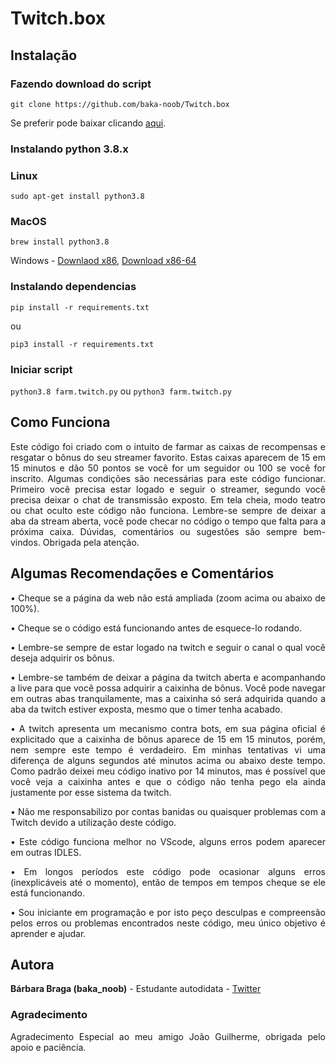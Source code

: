 # Twitch.box

## Instalação

### Fazendo download do script

`git clone https://github.com/baka-noob/Twitch.box`

<p align="justify">Se preferir pode baixar clicando <a href="https://github.com/baka-noob/Twitch.box/archive/master.zip">aqui</a>.</p>

### Instalando python 3.8.x

### Linux

```console
sudo apt-get install python3.8
```

### MacOS

```console
brew install python3.8
```

Windows - <a href="https://www.python.org/ftp/python/3.8.3/python-3.8.3.exe">Downlaod x86</a>, <a href="https://www.python.org/ftp/python/3.8.3/python-3.8.3-amd64.exe">Download x86-64</a>

### Instalando dependencias

```console
pip install -r requirements.txt
```

ou

```console
pip3 install -r requirements.txt
```

### Iniciar script

`python3.8 farm.twitch.py`
ou
`python3 farm.twitch.py`

## Como Funciona

<p align="justify">Este código foi criado com o intuito de farmar as caixas de recompensas e resgatar o bônus do seu streamer favorito. Estas caixas aparecem de 15 em 15 minutos e dão 50 pontos se você for um seguidor ou 100 se você for inscrito. Algumas condições são necessárias para este código funcionar. Primeiro você precisa estar logado e seguir o streamer, segundo você precisa deixar o chat de transmissão exposto. Em tela cheia, modo teatro ou chat oculto este código não funciona. Lembre-se sempre de deixar a aba da stream aberta, você pode checar no código o tempo que falta para a próxima caixa. Dúvidas, comentários ou sugestões são sempre bem-vindos. Obrigada pela atenção.
</p>

## Algumas Recomendações e Comentários

<p align="justify">•	Cheque se a página da web não está ampliada (zoom acima ou abaixo de 100%).
<p align="justify">•	Cheque se o código está funcionando antes de esquece-lo rodando.
<p align="justify">•	Lembre-se sempre de estar logado na twitch e seguir o canal o qual você deseja adquirir os bônus.
<p align="justify">•	Lembre-se também de deixar a página da twitch aberta e acompanhando a live para que você possa adquirir a caixinha de bônus. Você pode navegar em outras abas tranquilamente, mas a caixinha só será adquirida quando a aba da twitch estiver exposta, mesmo que o timer tenha acabado.
<p align="justify">•	A twitch apresenta um mecanismo contra bots, em sua página oficial é explicitado que a caixinha de bônus aparece de 15 em 15 minutos, porém, nem sempre este tempo é verdadeiro. Em minhas tentativas vi uma diferença de alguns segundos até minutos acima ou abaixo deste tempo. Como padrão deixei meu código inativo por 14 minutos, mas é possível que você veja a caixinha antes e que o código não tenha pego ela ainda justamente por esse sistema da twitch. 
<p align="justify">•	Não me responsabilizo por contas banidas ou quaisquer problemas com a Twitch devido a utilização deste código.
<p align="justify">•	Este código funciona melhor no VScode, alguns erros podem aparecer em outras IDLES.
<p align="justify">•	Em longos períodos este código pode ocasionar alguns erros (inexplicáveis até o momento), então de tempos em tempos cheque se ele está funcionando.
<p align="justify">•	Sou iniciante em programação e por isto peço desculpas e compreensão pelos erros ou problemas encontrados neste código, meu único objetivo é aprender e ajudar.
</p>

## Autora

**Bárbara Braga (baka_noob)** - Estudante autodidata - [Twitter](https://twitter.com/quenhebarbara)


### Agradecimento

<p align="justify"> Agradecimento Especial ao meu amigo João Guilherme, obrigada pelo apoio e paciência.
